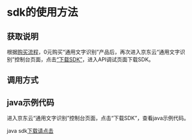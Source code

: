 # **sdk的使用方法**

## 获取说明 
根据[购买流程](../Pricing/Purchase-Process.md)，0元购买“通用文字识别”产品后，再次进入京东云“通用文字识别”控制台页面，点击[“下载SDK”](https://jdai.s3.cn-north-1.jdcloud-oss.com/aisdk/sdk/sdk-0.3.0-20190425.125910-4.jar)，进入API调试页面下载SDK。

## 调用方式

## java示例代码
进入京东云“通用文字识别”控制台页面，点击“下载SDK”，查看java示例代码。

java sdk[下载请点击](https://jdai.s3.cn-north-1.jdcloud-oss.com/aisdk/sdk/sdk-0.3.0-20190425.125910-4.jar)

